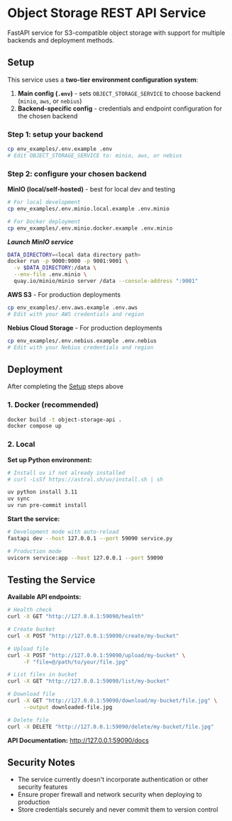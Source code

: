 # Object Storage REST API Service

FastAPI service for S3-compatible object storage with support for multiple backends and deployment methods.

## Setup

This service uses a **two-tier environment configuration system**:
1. **Main config (`.env`)** - sets `OBJECT_STORAGE_SERVICE` to choose backend (`minio`, `aws`, or `nebius`)
2. **Backend-specific config** - credentials and endpoint configuration for the chosen backend

### Step 1: setup your backend
```bash
cp env_examples/.env.example .env
# Edit OBJECT_STORAGE_SERVICE to: minio, aws, or nebius
```

### Step 2: configure your chosen backend

**MinIO (local/self-hosted)** - best for local dev and testing
```bash
# For local development
cp env_examples/.env.minio.local.example .env.minio

# For Docker deployment
cp env_examples/.env.minio.docker.example .env.minio
```
***Launch MinIO service***
```bash
DATA_DIRECTORY=<local data directory path>
docker run -p 9000:9000 -p 9001:9001 \
  -v $DATA_DIRECTORY:/data \
  --env-file .env.minio \
  quay.io/minio/minio server /data --console-address ":9001"
```

**AWS S3** - For production deployments
```bash
cp env_examples/.env.aws.example .env.aws
# Edit with your AWS credentials and region
```

**Nebius Cloud Storage** - For production deployments
```bash
cp env_examples/.env.nebius.example .env.nebius
# Edit with your Nebius credentials and region
```

## Deployment

After completing the [Setup](#setup) steps above

### 1. Docker (recommended)

```bash
docker build -t object-storage-api .
docker compose up
```

### 2. Local

**Set up Python environment:**
```bash
# Install uv if not already installed
# curl -LsSf https://astral.sh/uv/install.sh | sh

uv python install 3.11
uv sync
uv run pre-commit install
```

**Start the service:**
```bash
# Development mode with auto-reload
fastapi dev --host 127.0.0.1 --port 59090 service.py

# Production mode
uvicorn service:app --host 127.0.0.1 --port 59090
```

## Testing the Service

**Available API endpoints:**

```bash
# Health check
curl -X GET "http://127.0.0.1:59090/health"

# Create bucket
curl -X POST "http://127.0.0.1:59090/create/my-bucket"

# Upload file
curl -X POST "http://127.0.0.1:59090/upload/my-bucket" \
     -F "file=@/path/to/your/file.jpg"

# List files in bucket
curl -X GET "http://127.0.0.1:59090/list/my-bucket"

# Download file
curl -X GET "http://127.0.0.1:59090/download/my-bucket/file.jpg" \
     --output downloaded-file.jpg

# Delete file
curl -X DELETE "http://127.0.0.1:59090/delete/my-bucket/file.jpg"
```

**API Documentation:** http://127.0.0.1:59090/docs

## Security Notes

- The service currently doesn't incorporate authentication or other security features
- Ensure proper firewall and network security when deploying to production
- Store credentials securely and never commit them to version control
